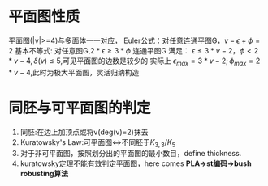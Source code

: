 # 平面图性质
平面图(|v|>=4)与多面体一一对应，
Euler公式：对任意连通平图G，$v- \epsilon + \phi =2$
基本不等式: 对任意图G,$2* \epsilon \geq 3* \phi$
连通平图G 满足： $\epsilon \leq 3*v-2，\phi<2*v-4,\delta(v) \leq 5$,可见平面图的边数是较少的
实际上 $\epsilon_{max}=3*v-2; \phi_{max}=2*v-4$,此时为极大平面图，灵活归纳构造

# 同胚与可平面图的判定

1.  同胚:在边上加顶点或将v(deg(v)=2)抹去
  2. Kuratowsky's Law:可平面图$\iff$不同胚于$K_{3,3}/K_5$ 
2.  对于非可平面图，按照划分出的平面图的最小数目，define thickness.
3.  kuratowsky定理不能有效判定平面图，here comes **PLA$\rightarrow$st编码$\rightarrow$bush robusting算法**
